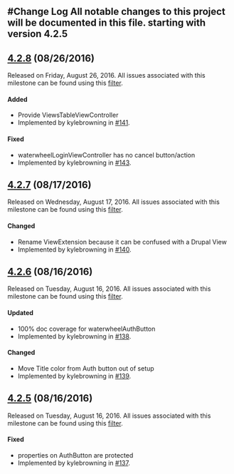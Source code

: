 #Change Log
All notable changes to this project will be documented in this file. starting with version 4.2.5
--- 

## [4.2.8](https://github.com/Acquia/waterwheel-swift/releases/tag/4.2.8) (08/26/2016)
Released on Friday, August 26, 2016. All issues associated with this milestone can be found using this [filter](https://github.com/Acquia/waterwheel-swift/issues?q=milestone%3A4.2.8+is%3Aclosed).

#### Added
* Provide ViewsTableViewController
 * Implemented by kylebrowning in [#141](https://github.com/acquia/waterwheel-swift/issues/141).

#### Fixed
* waterwheelLoginViewController has no cancel button/action
 * Implemented by kylebrowning in [#143](https://github.com/acquia/waterwheel-swift/issues/143).
 

## [4.2.7](https://github.com/Acquia/waterwheel-swift/releases/tag/4.2.7) (08/17/2016)
Released on Wednesday, August 17, 2016. All issues associated with this milestone can be found using this [filter](https://github.com/Acquia/waterwheel-swift/issues?q=milestone%3A4.2.7+is%3Aclosed).

#### Changed
* Rename ViewExtension because it can be confused with a Drupal View
 * Implemented by kylebrowning in [#140](https://github.com/acquia/waterwheel-swift/issues/140).
 

## [4.2.6](https://github.com/Acquia/waterwheel-swift/releases/tag/4.2.6) (08/16/2016)
Released on Tuesday, August 16, 2016. All issues associated with this milestone can be found using this [filter](https://github.com/Acquia/waterwheel-swift/issues?q=milestone%3A4.2.6+is%3Aclosed).

#### Updated
* 100% doc coverage for waterwheelAuthButton
 * Implemented by kylebrowning in [#138](https://github.com/acquia/waterwheel-swift/issues/138).

#### Changed
* Move Title color from Auth button out of setup
 * Implemented by kylebrowning in [#139](https://github.com/acquia/waterwheel-swift/issues/139).
 
 

## [4.2.5](https://github.com/Acquia/waterwheel-swift/releases/tag/4.2.5) (08/16/2016)
Released on Tuesday, August 16, 2016. All issues associated with this milestone can be found using this [filter](https://github.com/Acquia/waterwheel-swift/issues?q=milestone%3A4.2.5+is%3Aclosed).

#### Fixed
* properties on AuthButton are protected
 * Implemented by kylebrowning in [#137](https://github.com/acquia/waterwheel-swift/issues/137).
